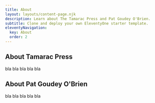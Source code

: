 ```yaml
---
title: About
layout: layouts/content-page.njk
description: Learn about The Tamarac Press and Pat Goudey O'Brien.
subtitle: Clone and deploy your own EleventyOne starter template.
eleventyNavigation:
  key: About
  order: 2
---
```


## About Tamarac Press

bla bla bla bla bla

## About Pat Goudey O'Brien

bla bla bla bla bla